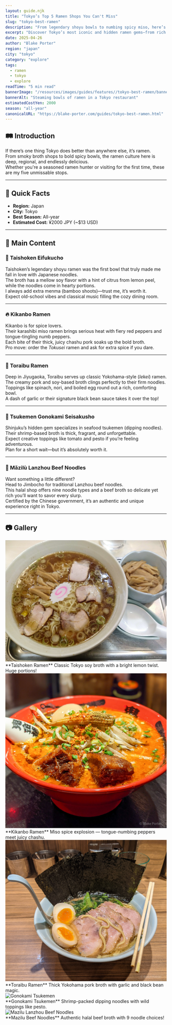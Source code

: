 ```yaml
---
layout: guide.njk
title: "Tokyo’s Top 5 Ramen Shops You Can't Miss"
slug: "tokyo-best-ramen"
description: "From legendary shoyu bowls to numbing spicy miso, here’s your ultimate guide to Tokyo’s ramen scene."
excerpt: "Discover Tokyo’s most iconic and hidden ramen gems—from rich pork broths to fiery miso spice."
date: 2025-04-26
author: "Blake Porter"
region: "japan"
city: "tokyo"
category: "explore"
tags:
  - ramen
  - tokyo
  - explore
readTime: "5 min read"
bannerImage: "/resources/images/guides/features//tokyo-best-ramen/banner.jpg"
bannerAlt: "Steaming bowls of ramen in a Tokyo restaurant"
estimatedCostYen: 2000
season: "all-year"
canonicalURL: "https://blake-porter.com/guides/tokyo-best-ramen.html"
---
```


## 🛤 Introduction

If there’s one thing Tokyo does better than anywhere else, it’s ramen.  
From smoky broth shops to bold spicy bowls, the ramen culture here is deep, regional, and endlessly delicious.  
Whether you're a seasoned ramen hunter or visiting for the first time, these are my five unmissable stops.

---

## 📍 Quick Facts

- **Region:** Japan  
- **City:** Tokyo  
- **Best Season:** All-year  
- **Estimated Cost:** ¥2000 JPY (~$13 USD)

---

## 🧭 Main Content

### 🍜 Taishoken Eifukucho

Taishoken’s legendary shoyu ramen was the first bowl that truly made me fall in love with Japanese noodles.  
The broth has a mellow soy flavor with a hint of citrus from lemon peel, while the noodles come in hearty portions.  
I always add extra menma (bamboo shoots)—trust me, it’s worth it.  
Expect old-school vibes and classical music filling the cozy dining room.

---

### 🔥 Kikanbo Ramen

Kikanbo is for spice lovers.  
Their karashibi miso ramen brings serious heat with fiery red peppers and tongue-tingling numb peppers.  
Each bite of their thick, juicy chashu pork soaks up the bold broth.  
Pro move: order the *Tokusei* ramen and ask for extra spice if you dare.

---

### 🐉 Toraibu Ramen

Deep in Jiyugaoka, Toraibu serves up classic Yokohama-style (*Iekei*) ramen.  
The creamy pork and soy-based broth clings perfectly to their firm noodles.  
Toppings like spinach, nori, and boiled egg round out a rich, comforting bowl.  
A dash of garlic or their signature black bean sauce takes it over the top!

---

### 🦐 Tsukemen Gonokami Seisakusho

Shinjuku’s hidden gem specializes in seafood tsukemen (dipping noodles).  
Their shrimp-based broth is thick, fragrant, and unforgettable.  
Expect creative toppings like tomato and pesto if you’re feeling adventurous.  
Plan for a short wait—but it’s absolutely worth it.

---

### 🥩 Mǎzilù Lanzhou Beef Noodles

Want something a little different?  
Head to Jimbocho for traditional Lanzhou beef noodles.  
This halal shop offers nine noodle types and a beef broth so delicate yet rich you’ll want to savor every slurp.  
Certified by the Chinese government, it’s an authentic and unique experience right in Tokyo.

---

## 📷 Gallery

<div class="gallery-item">
  <img src="/resources/images/guides/features/tokyo-best-ramen/taishoken.jpg" alt="Taishoken Ramen" class="gallery-img">
  <div class="gallery-text">
    **Taishoken Ramen**  
    Classic Tokyo soy broth with a bright lemon twist. Huge portions!
  </div>
</div>

<div class="gallery-item">
  <img src="/resources/images/guides/features/tokyo-best-ramen/kikanbo.jpg" alt="Kikanbo Spicy Ramen" class="gallery-img">
  <div class="gallery-text">
    **Kikanbo Ramen**  
    Miso spice explosion — tongue-numbing peppers meet juicy chashu.
  </div>
</div>

<div class="gallery-item">
  <img src="/resources/images/guides/features/tokyo-best-ramen/toraibu.jpg" alt="Toraibu Yokohama Style" class="gallery-img">
  <div class="gallery-text">
    **Toraibu Ramen**  
    Thick Yokohama pork broth with garlic and black bean magic.
  </div>
</div>

<div class="gallery-item">
  <img src="/resources/images/guides/features/tokyo-best-ramen/gonokami.jpg" alt="Gonokami Tsukemen" class="gallery-img">
  <div class="gallery-text">
    **Gonokami Tsukemen**  
    Shrimp-packed dipping noodles with wild toppings like pesto.
  </div>
</div>

<div class="gallery-item">
  <img src="/resources/images/guides/features/tokyo-best-ramen/mazilu.jpg" alt="Mazilu Lanzhou Beef Noodles" class="gallery-img">
  <div class="gallery-text">
    **Mazilu Beef Noodles**  
    Authentic halal beef broth with 9 noodle choices!
  </div>
</div>
